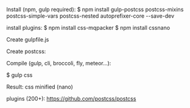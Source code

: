 Install (npm, gulp required):
$ npm install gulp-postcss postcss-mixins postcss-simple-vars postcss-nested autoprefixer-core --save-dev

install plugins:
$ npm install css-mqpacker
$ npm install cssnano


Create gulpfile.js

Create postcss:

Compile (gulp, cli, broccoli, fly, meteor...):

$ gulp css


Result: 
	css
	minified (nano)



plugins (200+): 
https://github.com/postcss/postcss

